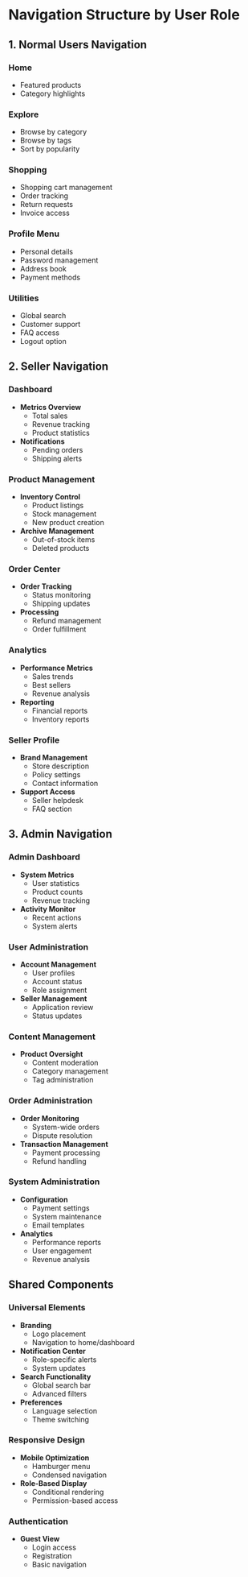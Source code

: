 # Navigation Structure by User Role

## 1. Normal Users Navigation

### Home

- Featured products
- Category highlights

### Explore

- Browse by category
- Browse by tags
- Sort by popularity

### Shopping

- Shopping cart management
- Order tracking
- Return requests
- Invoice access

### Profile Menu

- Personal details
- Password management
- Address book
- Payment methods

### Utilities

- Global search
- Customer support
- FAQ access
- Logout option

## 2. Seller Navigation

### Dashboard

- **Metrics Overview**
  - Total sales
  - Revenue tracking
  - Product statistics
- **Notifications**
  - Pending orders
  - Shipping alerts

### Product Management

- **Inventory Control**
  - Product listings
  - Stock management
  - New product creation
- **Archive Management**
  - Out-of-stock items
  - Deleted products

### Order Center

- **Order Tracking**
  - Status monitoring
  - Shipping updates
- **Processing**
  - Refund management
  - Order fulfillment

### Analytics

- **Performance Metrics**
  - Sales trends
  - Best sellers
  - Revenue analysis
- **Reporting**
  - Financial reports
  - Inventory reports

### Seller Profile

- **Brand Management**
  - Store description
  - Policy settings
  - Contact information
- **Support Access**
  - Seller helpdesk
  - FAQ section

## 3. Admin Navigation

### Admin Dashboard

- **System Metrics**
  - User statistics
  - Product counts
  - Revenue tracking
- **Activity Monitor**
  - Recent actions
  - System alerts

### User Administration

- **Account Management**
  - User profiles
  - Account status
  - Role assignment
- **Seller Management**
  - Application review
  - Status updates

### Content Management

- **Product Oversight**
  - Content moderation
  - Category management
  - Tag administration

### Order Administration

- **Order Monitoring**
  - System-wide orders
  - Dispute resolution
- **Transaction Management**
  - Payment processing
  - Refund handling

### System Administration

- **Configuration**
  - Payment settings
  - System maintenance
  - Email templates
- **Analytics**
  - Performance reports
  - User engagement
  - Revenue analysis

## Shared Components

### Universal Elements

- **Branding**
  - Logo placement
  - Navigation to home/dashboard
- **Notification Center**
  - Role-specific alerts
  - System updates
- **Search Functionality**
  - Global search bar
  - Advanced filters
- **Preferences**
  - Language selection
  - Theme switching

### Responsive Design

- **Mobile Optimization**
  - Hamburger menu
  - Condensed navigation
- **Role-Based Display**
  - Conditional rendering
  - Permission-based access

### Authentication

- **Guest View**
  - Login access
  - Registration
  - Basic navigation
